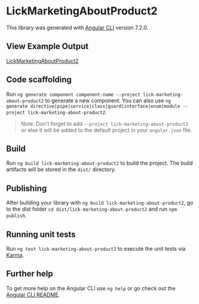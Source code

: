 # LickMarketingAboutProduct2

This library was generated with [Angular CLI](https://github.com/angular/angular-cli) version 7.2.0.

## View Example Output

[LickMarketingAboutProduct2](https://lick-test.firebaseapp.com/#lick-marketing-about-product2)

## Code scaffolding

Run `ng generate component component-name --project lick-marketing-about-product2` to generate a new component. You can also use `ng generate directive|pipe|service|class|guard|interface|enum|module --project lick-marketing-about-product2`.
> Note: Don't forget to add `--project lick-marketing-about-product2` or else it will be added to the default project in your `angular.json` file.

## Build

Run `ng build lick-marketing-about-product2` to build the project. The build artifacts will be stored in the `dist/` directory.

## Publishing

After building your library with `ng build lick-marketing-about-product2`, go to the dist folder `cd dist/lick-marketing-about-product2` and run `npm publish`.

## Running unit tests

Run `ng test lick-marketing-about-product2` to execute the unit tests via [Karma](https://karma-runner.github.io).

## Further help

To get more help on the Angular CLI use `ng help` or go check out the [Angular CLI README](https://github.com/angular/angular-cli/blob/master/README.md).
